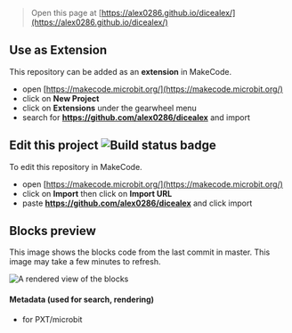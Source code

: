 
> Open this page at [https://alex0286.github.io/dicealex/](https://alex0286.github.io/dicealex/)

## Use as Extension

This repository can be added as an **extension** in MakeCode.

* open [https://makecode.microbit.org/](https://makecode.microbit.org/)
* click on **New Project**
* click on **Extensions** under the gearwheel menu
* search for **https://github.com/alex0286/dicealex** and import

## Edit this project ![Build status badge](https://github.com/alex0286/dicealex/workflows/MakeCode/badge.svg)

To edit this repository in MakeCode.

* open [https://makecode.microbit.org/](https://makecode.microbit.org/)
* click on **Import** then click on **Import URL**
* paste **https://github.com/alex0286/dicealex** and click import

## Blocks preview

This image shows the blocks code from the last commit in master.
This image may take a few minutes to refresh.

![A rendered view of the blocks](https://github.com/alex0286/dicealex/raw/master/.github/makecode/blocks.png)

#### Metadata (used for search, rendering)

* for PXT/microbit
<script src="https://makecode.com/gh-pages-embed.js"></script><script>makeCodeRender("{{ site.makecode.home_url }}", "{{ site.github.owner_name }}/{{ site.github.repository_name }}");</script>
